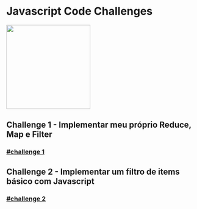 # Javascript Code Challenges 
<img src="https://upload.wikimedia.org/wikipedia/commons/thumb/9/99/Unofficial_JavaScript_logo_2.svg/1200px-Unofficial_JavaScript_logo_2.svg.png" height="220px">

## Challenge 1 - Implementar meu próprio Reduce, Map e Filter  
### [#challenge 1](https://github.com/MatheusDev20/Javascript-Challenges/tree/master/Map%26Reduce%26Filter)  
## Challenge 2 - Implementar um filtro de items básico  com Javascript  
### [#challenge 2](https://github.com/MatheusDev20/Javascript-Challenges/tree/master/Filter-Challenge)  








